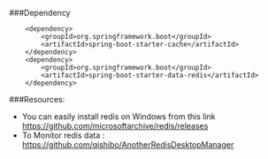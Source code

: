 ###Dependency
```
    <dependency>
        <groupId>org.springframework.boot</groupId>
        <artifactId>spring-boot-starter-cache</artifactId>
    </dependency>
    <dependency>
        <groupId>org.springframework.boot</groupId>
        <artifactId>spring-boot-starter-data-redis</artifactId>
    </dependency>
```


###Resources:
- You can easily install redis on Windows from this link https://github.com/microsoftarchive/redis/releases
- To Monitor redis data :  https://github.com/qishibo/AnotherRedisDesktopManager